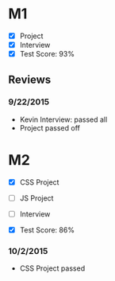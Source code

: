 # M1

- [x] Project
- [x] Interview
- [x] Test Score: 93%

## Reviews

### 9/22/2015

- Kevin Interview: passed all
- Project passed off


# M2

- [x] CSS Project
- [ ] JS Project
- [ ] Interview
- [x] Test Score: 86%


### 10/2/2015

- CSS Project passed

